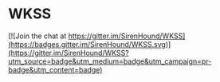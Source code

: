 # WKSS

[![Join the chat at https://gitter.im/SirenHound/WKSS](https://badges.gitter.im/SirenHound/WKSS.svg)](https://gitter.im/SirenHound/WKSS?utm_source=badge&utm_medium=badge&utm_campaign=pr-badge&utm_content=badge)